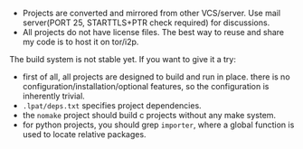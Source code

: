 * Projects are converted and mirrored from other VCS/server. Use mail server(PORT 25, STARTTLS+PTR check required) for discussions.
* All projects do not have license files. The best way to reuse and share my code is to host it on tor/i2p.

The build system is not stable yet. If you want to give it a try:

* first of all, all projects are designed to build and run in place. there is no configuration/installation/optional features, so the configuration is inherently trivial.
* `.lpat/deps.txt` specifies project dependencies.
* the `nomake` project should build c projects without any make system.
* for python projects, you should grep `importer`, where a global function is used to locate relative packages.
